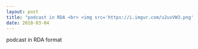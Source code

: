 ```yaml
---
layout: post
title: "podcast in RDA <br> <img src='https://i.imgur.com/u2uvVW3.png' height='50' width='50'>"
date: 2018-03-04
---
```


<div class="show"> podcast in RDA format </div>
